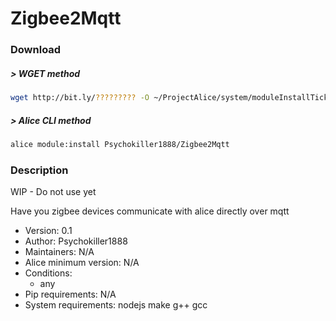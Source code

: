 # Zigbee2Mqtt

### Download

##### > WGET method
```bash
wget http://bit.ly/????????? -O ~/ProjectAlice/system/moduleInstallTickets/Zigbee2Mqtt.install
```

##### > Alice CLI method
```bash
alice module:install Psychokiller1888/Zigbee2Mqtt
```

### Description

WIP - Do not use yet

Have you zigbee devices communicate with alice directly over mqtt

- Version: 0.1
- Author: Psychokiller1888
- Maintainers: N/A
- Alice minimum version: N/A
- Conditions:
  - any
- Pip requirements: N/A
- System requirements: nodejs make g++ gcc
